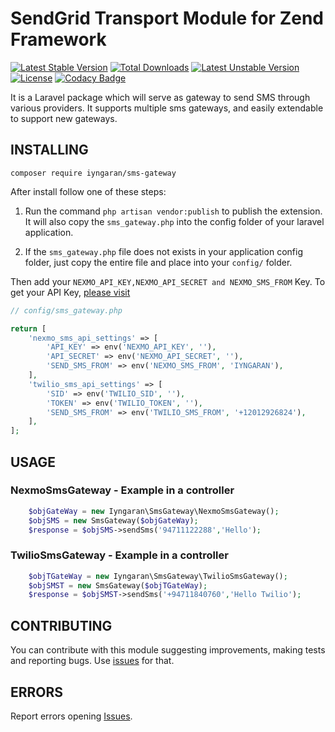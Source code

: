 # SendGrid Transport Module for Zend Framework

[![Latest Stable Version](https://poser.pugx.org/iyngaran/sms-gateway/v/stable)](https://packagist.org/packages/iyngaran/sms-gateway)
[![Total Downloads](https://poser.pugx.org/iyngaran/sms-gateway/downloads)](https://packagist.org/packages/iyngaran/sms-gateway)
[![Latest Unstable Version](https://poser.pugx.org/iyngaran/sms-gateway/v/unstable)](https://packagist.org/packages/iyngaran/sms-gateway)
[![License](https://poser.pugx.org/iyngaran/sms-gateway/license)](https://packagist.org/packages/iyngaran/sms-gateway)
[![Codacy Badge](https://api.codacy.com/project/badge/Grade/d8897c5f55de469484a6762d4283cc77)](https://www.codacy.com/app/iyngaran/SendGridTransport?utm_source=github.com&amp;utm_medium=referral&amp;utm_content=iyngaran/SendGridTransport&amp;utm_campaign=Badge_Grade)

It is a Laravel package which will serve as gateway to send SMS through various providers. It supports multiple sms gateways, and easily extendable to support new gateways.

## INSTALLING

`composer require iyngaran/sms-gateway`

After install follow one of these steps:

1) Run the command `php artisan vendor:publish` to publish the extension. It will also copy the `sms_gateway.php` 
into the config folder of your laravel application.

2) If the `sms_gateway.php` file does not exists in your application config folder, just copy the entire file and place 
into your `config/` folder.

Then add your `NEXMO_API_KEY,NEXMO_API_SECRET and NEXMO_SMS_FROM` Key. To get your API Key, [please visit](https://developer.nexmo.com/)


```php
// config/sms_gateway.php

return [
    'nexmo_sms_api_settings' => [
        'API_KEY' => env('NEXMO_API_KEY', ''),
        'API_SECRET' => env('NEXMO_API_SECRET', ''),
        'SEND_SMS_FROM' => env('NEXMO_SMS_FROM', 'IYNGARAN'),
    ],
    'twilio_sms_api_settings' => [
        'SID' => env('TWILIO_SID', ''),
        'TOKEN' => env('TWILIO_TOKEN', ''),
        'SEND_SMS_FROM' => env('TWILIO_SMS_FROM', '+12012926824'),
    ],
];
```



## USAGE

### NexmoSmsGateway - Example in a controller

```php
    $objGateWay = new Iyngaran\SmsGateway\NexmoSmsGateway();
    $objSMS = new SmsGateway($objGateWay);
    $response = $objSMS->sendSms('94711122288','Hello');
```

### TwilioSmsGateway - Example in a controller

```php
    $objTGateWay = new Iyngaran\SmsGateway\TwilioSmsGateway();
    $objSMST = new SmsGateway($objTGateWay);
    $response = $objSMST->sendSms('+94711840760','Hello Twilio');
```

## CONTRIBUTING

You can contribute with this module suggesting improvements, making tests and reporting bugs. Use [issues](https://github.com/iyngaran/sms-gateway/issues) for that.

## ERRORS 

Report errors opening [Issues](https://github.com/iyngaran/laravel-sms-gateway/issues).
